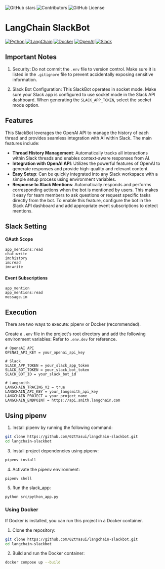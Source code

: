 ![GitHub stars](https://img.shields.io/github/stars/02tYasui/langchain-slackbot.svg)
![Contributors](https://img.shields.io/github/contributors/02tYasui/langchain-slackbot)
![GitHub License](https://img.shields.io/github/license/02tyasui/langchain-slackbot)

# LangChain SlackBot
[![Python](https://img.shields.io/badge/Python-3776AB?logo=python&logoColor=white)](https://www.python.org/)
[![LangChain](https://img.shields.io/badge/LangChain-121112?logo=chainlink&logoColor=white)](https://langchain.com/)
[![Docker](https://img.shields.io/badge/Docker-2496ED?logo=docker&logoColor=white)](https://www.docker.com/)
[![OpenAI](https://img.shields.io/badge/OpenAI-412991?logo=openai&logoColor=white)](https://openai.com/)
[![Slack](https://img.shields.io/badge/Slack-4A154B?logo=slack&logoColor=white)](https://slack.com/)

## Important Notes

1. Security: Do not commit the `.env` file to version control. Make sure it is listed in the `.gitignore` file to prevent accidentally exposing sensitive information.

2. Slack Bot Configuration: This SlackBot operates in socket mode. Make sure your Slack app is configured to use socket mode in the Slack API dashboard. When generating the `SLACK_APP_TOKEN`, select the socket mode option.

## Features

This SlackBot leverages the OpenAI API to manage the history of each thread and provides seamless integration with AI within Slack. The main features include:

- **Thread History Management**: Automatically tracks all interactions within Slack threads and enables context-aware responses from AI.
- **Integration with OpenAI API**: Utilizes the powerful features of OpenAI to generate responses and provide high-quality and relevant content.
- **Easy Setup**: Can be quickly integrated into any Slack workspace with a simple setup process using environment variables.
- **Response to Slack Mentions**: Automatically responds and performs corresponding actions when the bot is mentioned by users. This makes it easy for team members to ask questions or request specific tasks directly from the bot.
  To enable this feature, configure the bot in the Slack API dashboard and add appropriate event subscriptions to detect mentions.

## Slack Setting
#### OAuth Scope
```text
app_mentions:read
chat:write
im:history
im:read
im:write
```

#### Event Subscriptions
```text
app_mention
app_mentions:read
message.im
```

## Execution

There are two ways to execute: pipenv or Docker (recommended).

Create a `.env` file in the project's root directory and add the following environment variables:
Refer to `.env.dev` for reference.
```Dotenv
# OpenaAI API
OPENAI_API_KEY = your_openai_api_key

# Slack
SLACK_APP_TOKEN = your_slack_app_token
SLACK_BOT_TOKEN = your_slack_bot_token
SLACK_BOT_ID = your_slack_bot_id

# Langsmith
LANGCHAIN_TRACING_V2 = true
LANGCHAIN_API_KEY = your_langsmith_api_key
LANGCHAIN_PROJECT = your_project_name
LANGCHAIN_ENDPOINT = https://api.smith.langchain.com
```

## Using pipenv

1. Install pipenv by running the following command:
```bash
git clone https://github.com/02tYasui/langchain-slackbot.git
cd langchain-slackbot
```

3. Install project dependencies using pipenv:
```bash
pipenv install
```

4. Activate the pipenv environment:
```bash
pipenv shell
```

5. Run the slack_app:
```bash
python src/python_app.py
```

### Using Docker

If Docker is installed, you can run this project in a Docker container.

1. Clone the repository:
```bash
git clone https://github.com/02tYasui/langchain-slackbot.git
cd langchain-slackbot
```

2. Build and run the Docker container:
```bash
docker compose up --build
```
